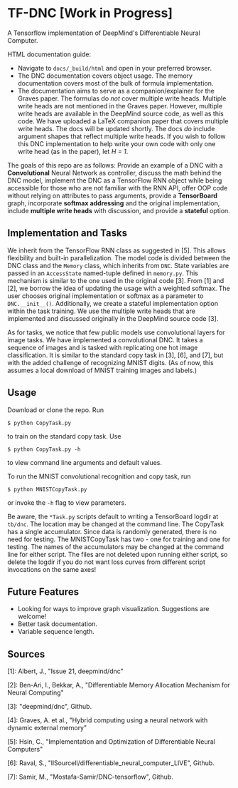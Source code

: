 # TF-DNC [Work in Progress]
A Tensorflow implementation of DeepMind's Differentiable Neural Computer.

HTML documentation guide:
* Navigate to `docs/_build/html` and open in your preferred browser.
* The DNC documentation covers object usage. The memory documentation covers most of the bulk of formula implementation.
* The documentation aims to serve as a companion/explainer for the Graves paper. The formulas do *not* cover multiple write heads. Multiple write heads are not mentioned in the Graves paper. However, multiple write heads are available in the DeepMind source code, as well as this code. We have uploaded a LaTeX companion paper that covers multiple write heads. The docs will be updated shortly. The docs *do* include argument shapes that reflect multiple write heads. If you wish to follow this DNC implementation to help write your own code with only one write head (as in the paper), let *H = 1*.

The goals of this repo are as follows: Provide an example of a DNC with a **Convolutional** Neural Network as controller, discuss the math behind the DNC model, implement the DNC as a TensorFlow RNN object while being accessible for those who are not familiar with the RNN API, offer OOP code without relying on attributes to pass arguments, provide a **TensorBoard** graph, incorporate **softmax addressing** and the original implementation, include **multiple write heads** with discussion, and provide a **stateful** option.

## Implementation and Tasks
We inherit from the TensorFlow RNN class as suggested in [5]. This allows flexibility and built-in parallelization. The model code is divided between the DNC class and the `Memory` class, which inherits from `DNC`. State variables are passed in an `AccessState` named-tuple defined in `memory.py`. This mechanism is similar to the one used in the original code [3]. From [1] and [2], we borrow the idea of updating the usage with a weighted softmax. The user chooses original implementation or softmax as a parameter to `DNC.__init__()`. Additionally, we create a stateful implementation option within the task training. We use the multiple write heads that are implemented and discussed originally in the DeepMind source code [3].

As for tasks, we notice that few public models use convolutional layers for image tasks. We have implemented a convolutional DNC. It takes a sequence of images and is tasked with replicating one hot image classification. It is similar to the standard copy task in [3], [6], and [7], but with the added challenge of recognizing MNIST digits. (As of now, this assumes a local download of MNIST training images and labels.)

## Usage
Download or clone the repo. Run

    $ python CopyTask.py

to train on the standard copy task. Use

    $ python CopyTask.py -h

to view command line arguments and default values.

To run the MNIST convolutional recognition and copy task, run

    $ python MNISTCopyTask.py

or invoke the `-h` flag to view parameters.

Be aware, the `*Task.py` scripts default to writing a TensorBoard logdir at `tb/dnc`. The location may be changed at the command line. The CopyTask has a single accumulator. Since data is randomly generated, there is no need for testing. The MNISTCopyTask has two - one for training and one for testing. The names of the accumulators may be changed at the command line for either script. The files are not deleted upon running either script, so delete the logdir if you do not want loss curves from different script invocations on the same axes!

## Future Features
* Looking for ways to improve graph visualization. Suggestions are welcome!
* Better task documentation.
* Variable sequence length.

## Sources

[1]: Albert, J., "Issue 21, deepmind/dnc"

[2]: Ben-Ari, I., Bekkar, A., "Differentiable Memory Allocation Mechanism for Neural Computing"

[3]: "deepmind/dnc", Github.

[4]: Graves, A. et al., "Hybrid computing using a neural network with dynamic external memory"

[5]: Hsin, C., "Implementation and Optimization of Differentiable Neural Computers"

[6]: Raval, S., "llSourcell/differentiable_neural_computer_LIVE", Github.

[7]: Samir, M., "Mostafa-Samir/DNC-tensorflow", Github.
